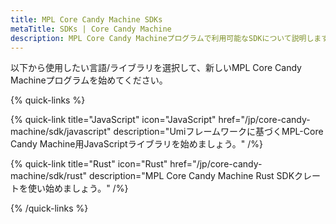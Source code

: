 ```yaml
---
title: MPL Core Candy Machine SDKs
metaTitle: SDKs | Core Candy Machine
description: MPL Core Candy Machineプログラムで利用可能なSDKについて説明します。
---
```


以下から使用したい言語/ライブラリを選択して、新しいMPL Core Candy Machineプログラムを始めてください。

{% quick-links %}

{% quick-link title="JavaScript" icon="JavaScript" href="/jp/core-candy-machine/sdk/javascript" description="Umiフレームワークに基づくMPL-Core Candy Machine用JavaScriptライブラリを始めましょう。" /%}

{% quick-link title="Rust" icon="Rust" href="/jp/core-candy-machine/sdk/rust" description="MPL Core Candy Machine Rust SDKクレートを使い始めましょう。" /%}

{% /quick-links %}